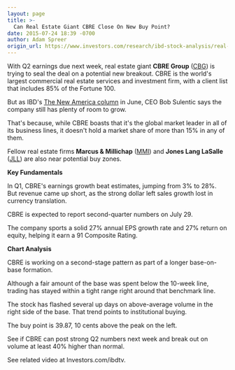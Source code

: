 ```yaml
---
layout: page
title: >-
  Can Real Estate Giant CBRE Close On New Buy Point?
date: 2015-07-24 18:39 -0700
author: Adam Spreer
origin_url: https://www.investors.com/research/ibd-stock-analysis/real-estate-stock-cbre-q2-earnings/
---
```






With Q2 earnings due next week, real estate giant **CBRE Group** ([CBG](https://research.investors.com/quote.aspx?symbol=CBG)) is trying to seal the deal on a potential new breakout. CBRE is the world's largest commercial real estate services and investment firm, with a client list that includes 85% of the Fortune 100.



But as IBD's [The New America column](http://news.investors.com/business-the-new-america/060815-756257-cbre-group-eyes-organic-and-external-growth.htm) in June, CEO Bob Sulentic says the company still has plenty of room to grow.


That's because, while CBRE boasts that it's the global market leader in all of its business lines, it doesn't hold a market share of more than 15% in any of them.


Fellow real estate firms **Marcus & Millichap** ([MMI](https://research.investors.com/quote.aspx?symbol=MMI)) and **Jones Lang LaSalle** ([JLL](https://research.investors.com/quote.aspx?symbol=JLL)) are also near potential buy zones.


**Key Fundamentals**


In Q1, CBRE's earnings growth beat estimates, jumping from 3% to 28%. But revenue came up short, as the strong dollar left sales growth lost in currency translation.


CBRE is expected to report second-quarter numbers on July 29.


The company sports a solid 27% annual EPS growth rate and 27% return on equity, helping it earn a 91 Composite Rating.


**Chart Analysis**


CBRE is working on a second-stage pattern as part of a longer base-on-base formation.


Although a fair amount of the base was spent below the 10-week line, trading has stayed within a tight range right around that benchmark line.


The stock has flashed several up days on above-average volume in the right side of the base. That trend points to institutional buying.


The buy point is 39.87, 10 cents above the peak on the left.


See if CBRE can post strong Q2 numbers next week and break out on volume at least 40% higher than normal.


See related video at Investors.com/ibdtv.




